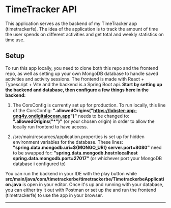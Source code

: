 # TimeTracker API

This application serves as the backend of my TimeTracker app (timetrackerfe).
The idea of the application is to track the amount of time the user spends on different activities
and get total and weekly statistics on time use.

## Setup

To run this app locally, you need to clone both this repo and the frontend repo, as well as setting
up your own MongoDB database to handle saved activities and activity sessions.
The frontend is made with React + Typescript + Vite and the backend is a Spring Boot api.
**Start by setting up the backend and database, then configure a few things here in the backend:**

1. The CorsConfig is currently set up for production. To run locally, this line of the CorsConfig:
**".allowedOrigins("https://lobster-app-gnq4y.ondigitalocean.app")"**
needs to be changed to:
**".allowedOrigins("*")"**
(or your chosen origin) in order to allow the locally run frontend to have access. 

2. /src/main/resources/application.properties is set up for hidden environment variables for the database.
These lines:
**"spring.data.mongodb.uri=${MONGO_URI}
server.port=8080"**
need to be swapped for:
**"spring.data.mongodb.host=localhost
spring.data.mongodb.port=27017"** (or whichever port your MongoDB database i configured to)

You can run the backend in your IDE with the play button while
**src/main/java/com/timetrackerbe/timetrackerbe/TimetrackerbeApplication.java** is open in your editor.
Once it's up and running with your database, you can either try it out with Postman or set up the and run
the frontend (timetrackerfe) to use the app in your browser.

-------------------------------------------------------------------------------------------------------
